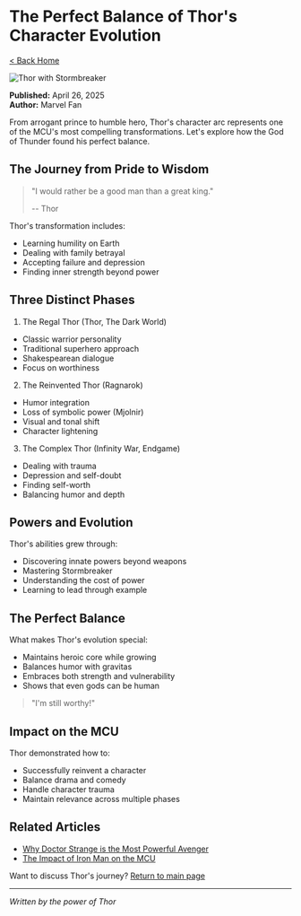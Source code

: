 # The Perfect Balance of Thor's Character Evolution

[< Back Home](/)

![Thor with Stormbreaker](/images/thor.png)

**Published:** April 26, 2025  
**Author:** Marvel Fan

From arrogant prince to humble hero, Thor's character arc represents one of the MCU's most compelling transformations. Let's explore how the God of Thunder found his perfect balance.

## The Journey from Pride to Wisdom

> "I would rather be a good man than a great king."
>
> -- Thor

Thor's transformation includes:

- Learning humility on Earth
- Dealing with family betrayal
- Accepting failure and depression
- Finding inner strength beyond power

## Three Distinct Phases

1. The Regal Thor (Thor, The Dark World)

- Classic warrior personality
- Traditional superhero approach
- Shakespearean dialogue
- Focus on worthiness

2. The Reinvented Thor (Ragnarok)

- Humor integration
- Loss of symbolic power (Mjolnir)
- Visual and tonal shift
- Character lightening

3. The Complex Thor (Infinity War, Endgame)

- Dealing with trauma
- Depression and self-doubt
- Finding self-worth
- Balancing humor and depth

## Powers and Evolution

Thor's abilities grew through:

- Discovering innate powers beyond weapons
- Mastering Stormbreaker
- Understanding the cost of power
- Learning to lead through example

## The Perfect Balance

What makes Thor's evolution special:

- Maintains heroic core while growing
- Balances humor with gravitas
- Embraces both strength and vulnerability
- Shows that even gods can be human


> "I'm still worthy!"


## Impact on the MCU

Thor demonstrated how to:

- Successfully reinvent a character
- Balance drama and comedy
- Handle character trauma
- Maintain relevance across multiple phases

## Related Articles

- [Why Doctor Strange is the Most Powerful Avenger](/blog/strange)
- [The Impact of Iron Man on the MCU](/blog/ironman)

Want to discuss Thor's journey? [Return to main page](/)

***

_Written by the power of Thor_